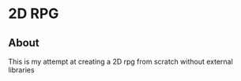 # 2D RPG 

## About

This is my attempt at creating a 2D rpg from scratch without external libraries